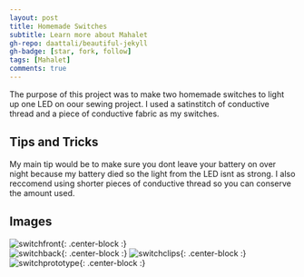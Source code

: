 ```yaml
---
layout: post
title: Homemade Switches
subtitle: Learn more about Mahalet
gh-repo: daattali/beautiful-jekyll
gh-badge: [star, fork, follow]
tags: [Mahalet]
comments: true
---
```

 The purpose of this project was to make two homemade switches to light up one LED on oour sewing project. I used a satinstitch of conductive thread and a piece of conductive fabric as my switches. 




## Tips and Tricks 

 My main tip would be to make sure you dont leave your battery on over night because my battery died so the light from the LED isnt as strong. I also reccomend using shorter pieces of conductive thread so you can conserve the amount used. 
 


## Images

 
![switchfront](https://mahaletn.github.io/assets/img/switchfront.png){: .center-block :}  
![switchback](https://mahaletn.github.io/assets/img/switchback.png){: .center-block :} 
![switchclips](https://mahaletn.github.io/assets/img/switchclips.png){: .center-block :} 
![switchprototype](https://mahaletn.github.io/assets/img/switchprototype.png){: .center-block :}






